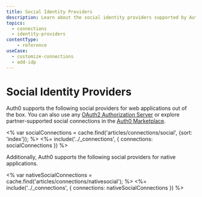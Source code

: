 ```yaml
---
title: Social Identity Providers
description: Learn about the social identity providers supported by Auth0.
topics:
  - connections
  - identity-providers
contentType: 
    - reference
useCase:
  - customize-connections
  - add-idp
---
```

# Social Identity Providers

Auth0 supports the following social providers for web applications out of the box. You can also use any [OAuth2 Authorization Server](/connections/social/oauth2) or explore partner-supported social connections in the [Auth0 Marketplace](https://marketplace.auth0.com/).

<% var socialConnections = cache.find('articles/connections/social', {sort: 'index'}); %>
<%= include('../_connections', { connections: socialConnections }) %>

Additionally, Auth0 supports the following social providers for native applications.

<% var nativeSocialConnections = cache.find('articles/connections/nativesocial'); %>
<%= include('../_connections', { connections: nativeSocialConnections }) %>
